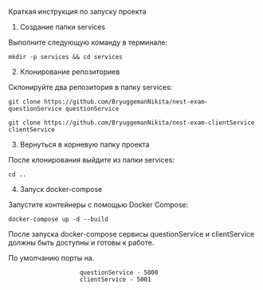 Краткая инструкция по запуску проекта

1. Создание папки services

Выполните следующую команду в терминале:

```mkdir -p services && cd services```

2. Клонирование репозиториев

Склонируйте два репозитория в папку services:

```git clone https://github.com/BryuggemanNikita/nest-exam-questionService questionService```

```git clone https://github.com/BryuggemanNikita/nest-exam-clientService clientService```

3. Вернуться в корневую папку проекта

После клонирования выйдите из папки services:

```cd ..```

4. Запуск docker-compose

Запустите контейнеры с помощью Docker Compose:

```docker-compose up -d --build```

После запуска docker-compose сервисы questionService и clientService должны быть доступны и готовы к работе.

По умолчанию порты на.

                        questionService - 5000
                        clientService - 5001

